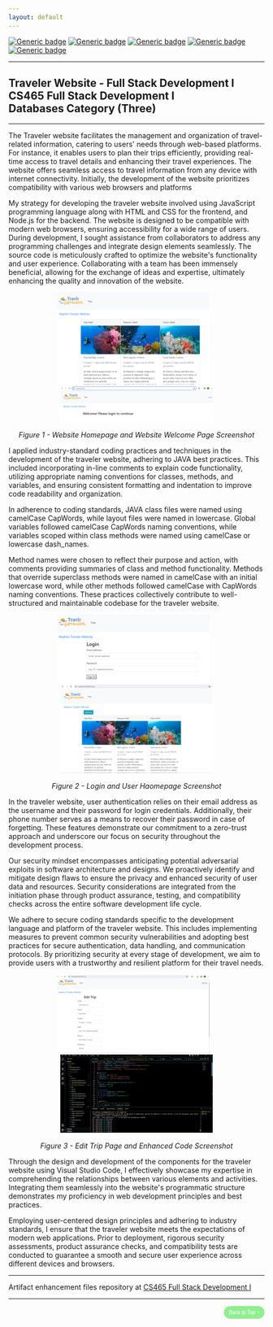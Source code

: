 ```yaml
---
layout: default
---
```


[![Generic badge](https://img.shields.io/badge/development_tool-Visual_Studio_Code-orange.svg)](https://code.visualstudio.com/) [![Generic badge](https://img.shields.io/badge/language-JAVA-blue.svg)](https://isocpp.org/) [![Generic badge](https://img.shields.io/badge/database-SQLite-yellowgreen.svg)](https://sqlite.org/index.html) [![Generic badge](https://img.shields.io/badge/ide-Visual_Studio_Code-purple.svg)](https://code.visualstudio.com/) [![Generic badge](https://img.shields.io/badge/license-MIT-green.svg)](LICENSE)


---

## Traveler Website - Full Stack Development I<br/>CS465 Full Stack Development I<br/>Databases Category (Three)

---

The Traveler website facilitates the management and organization of travel-related information, catering to users' needs through web-based platforms. For instance, it enables users to plan their trips efficiently, providing real-time access to travel details and enhancing their travel experiences. The website offers seamless access to travel information from any device with internet connectivity. Initially, the development of the website prioritizes compatibility with various web browsers and platforms

My strategy for developing the traveler website involved using JavaScript programming language along with HTML and CSS for the frontend, and Node.js for the backend. The website is designed to be compatible with modern web browsers, ensuring accessibility for a wide range of users. During development, I sought assistance from collaborators to address any programming challenges and integrate design elements seamlessly. The source code is meticulously crafted to optimize the website's functionality and user experience. Collaborating with a team has been immensely beneficial, allowing for the exchange of ideas and expertise, ultimately enhancing the quality and innovation of the website.

<div style="text-align: center;">
    <p>
        <img src="assets/img/WebsiteHomepage.png" width="300px" />&nbsp;&nbsp;&nbsp;
        <img src="assets/img/WebsiteWelcomepage.png" width="300px"/>
    </p>
    <p><em>Figure 1 - Website Homepage and Website Welcome Page Screenshot</em></p>
</div>


I applied industry-standard coding practices and techniques in the development of the traveler website, adhering to JAVA best practices. This included incorporating in-line comments to explain code functionality, utilizing appropriate naming conventions for classes, methods, and variables, and ensuring consistent formatting and indentation to improve code readability and organization.

In adherence to coding standards, JAVA class files were named using camelCase CapWords, while layout files were named in lowercase. Global variables followed camelCase CapWords naming conventions, while variables scoped within class methods were named using camelCase or lowercase dash_names.

Method names were chosen to reflect their purpose and action, with comments providing summaries of class and method functionality. Methods that override superclass methods were named in camelCase with an initial lowercase word, while other methods followed camelCase with CapWords naming conventions. These practices collectively contribute to well-structured and maintainable codebase for the traveler website.

<div style="text-align: center;">
    <img src="assets/img/Login.png" width="300px" />&nbsp;&nbsp;&nbsp;
    <img src="assets/img/UserHomepage.png" width="300px" />
    <p><em>Figure 2 - Login and User Haomepage Screenshot</em></p>
</div>

In the traveler website, user authentication relies on their email address as the username and their password for login credentials. Additionally, their phone number serves as a means to recover their password in case of forgetting. These features demonstrate our commitment to a zero-trust approach and underscore our focus on security throughout the development process.

Our security mindset encompasses anticipating potential adversarial exploits in software architecture and designs. We proactively identify and mitigate design flaws to ensure the privacy and enhanced security of user data and resources. Security considerations are integrated from the initiation phase through product assurance, testing, and compatibility checks across the entire software development life cycle.

We adhere to secure coding standards specific to the development language and platform of the traveler website. This includes implementing measures to prevent common security vulnerabilities and adopting best practices for secure authentication, data handling, and communication protocols. By prioritizing security at every stage of development, we aim to provide users with a trustworthy and resilient platform for their travel needs.

<div style="text-align: center;">
    <p>
        <img src="assets/img/EditTripPage.png" width="300px" />&nbsp;&nbsp;&nbsp;
        <img src="assets/img/EnhancedCode.png" width="300px" />
    </p>
    <p><em>Figure 3 - Edit Trip Page and Enhanced Code Screenshot</em></p>
</div>

Through the design and development of the components for the traveler website using Visual Studio Code, I effectively showcase my expertise in comprehending the relationships between various elements and activities. Integrating them seamlessly into the website's programmatic structure demonstrates my proficiency in web development principles and best practices.

Employing user-centered design principles and adhering to industry standards, I ensure that the traveler website meets the expectations of modern web applications. Prior to deployment, rigorous security assessments, product assurance checks, and compatibility tests are conducted to guarantee a smooth and secure user experience across different devices and browsers.

---

Artifact enhancement files repository at [CS465 Full Stack Development I](https://github.com/kowustep8719/kowustep8719.github.io/tree/main/enhancement/CS465-databases "Traveler Website - Repository")

---

<div style="text-align: right;">
    <a href="#">
        <button style="font-size: 10px; font-weight: 500; background: #90ee90; color: #ffffff; border-radius: 50px; border-style: solid; border-color: #90ee90; padding: 5px 8px;">Back to Top &#8593;</button>
    </a>
</div>